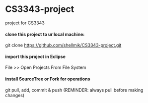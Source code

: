 # CS3343-project
project for CS3343

#### clone this project to ur local machine:
git clone https://github.com/shellmik/CS3343-project.git

#### import this project in Eclipse 
File >> Open Projects From File System

#### install SourceTree or Fork for operations
git pull, add, commit & push (REMINDER: always pull before making changes)
